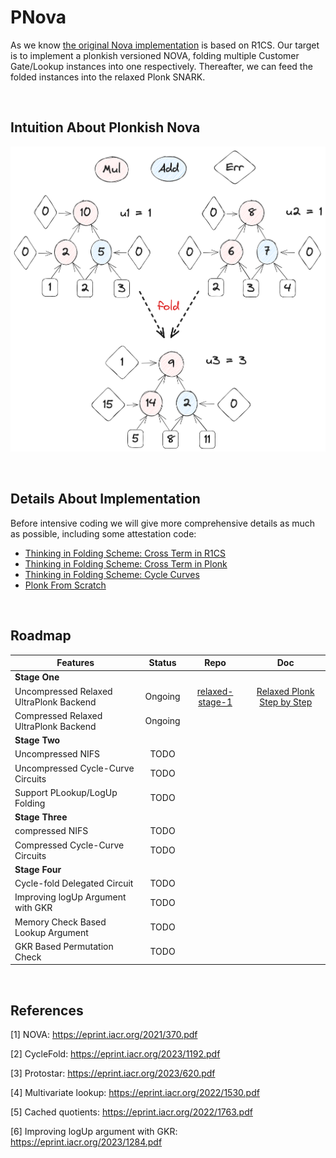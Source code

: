 # PNova

As we know [the original Nova implementation](https://github.com/microsoft/Nova)  is based on R1CS. Our target is to implement a plonkish versioned NOVA, folding multiple Customer Gate/Lookup instances into one respectively. Thereafter, we can feed the folded instances into the relaxed Plonk SNARK.

<br />

##  Intuition About Plonkish Nova
![Alt text](image-1.png)

<br />

## Details About Implementation

Before intensive coding we will give more comprehensive details as much as possible, including some attestation code:
- [Thinking in Folding Scheme: Cross Term in R1CS](https://hackmd.io/@70xfCGp1QViTYYJh3AMrQg/BJZPMjIfT)
- [Thinking in Folding Scheme: Cross Term in Plonk](https://hackmd.io/@70xfCGp1QViTYYJh3AMrQg/SkDf2nIzp)
- [Thinking in Folding Scheme: Cycle Curves](https://hackmd.io/@70xfCGp1QViTYYJh3AMrQg/r1bN8nLMp)
- [Plonk From Scratch](https://hackmd.io/@70xfCGp1QViTYYJh3AMrQg/HJzwPUU7a)

<br />

## Roadmap

| Features                                | Status  |                                      Repo                                      |                                        Doc                                        |
| --------------------------------------- | :-----: | :----------------------------------------------------------------------------: | :-------------------------------------------------------------------------------: |
| **Stage One**                           |         |                                                                                |                                                                                   |
| Uncompressed Relaxed UltraPlonk Backend | Ongoing | [relaxed-stage-1](https://github.com/ZKMod-Lab/jellyfish/tree/relaxed-stage-1) | [Relaxed Plonk Step by Step](https://hackmd.io/@70xfCGp1QViTYYJh3AMrQg/BkT0ayKmT) |
| Compressed Relaxed UltraPlonk Backend   | Ongoing |                                                                                |                                                                                   |
| **Stage Two**                           |         |                                                                                |                                                                                   |
| Uncompressed NIFS                       |  TODO   |                                                                                |                                                                                   |
| Uncompressed Cycle-Curve Circuits       |  TODO   |                                                                                |                                                                                   |
| Support PLookup/LogUp Folding           |  TODO   |                                                                                |                                                                                   |
| **Stage Three**                         |         |                                                                                |                                                                                   |
| compressed NIFS                         |  TODO   |                                                                                |                                                                                   |
| Compressed Cycle-Curve Circuits         |  TODO   |                                                                                |                                                                                   |
| **Stage Four**                          |         |                                                                                |                                                                                   |
| Cycle-fold Delegated Circuit            |  TODO   |                                                                                |                                                                                   |
| Improving logUp Argument with GKR       |  TODO   |                                                                                |                                                                                   |
| Memory Check Based Lookup Argument      |  TODO   |                                                                                |                                                                                   |
| GKR Based Permutation Check             |  TODO   |                                                                                |                                                                                   |

<br />

## References
[1] NOVA: https://eprint.iacr.org/2021/370.pdf

[2] CycleFold: https://eprint.iacr.org/2023/1192.pdf

[3] Protostar: https://eprint.iacr.org/2023/620.pdf

[4] Multivariate lookup: https://eprint.iacr.org/2022/1530.pdf

[5] Cached quotients: https://eprint.iacr.org/2022/1763.pdf

[6] Improving logUp argument with GKR: https://eprint.iacr.org/2023/1284.pdf